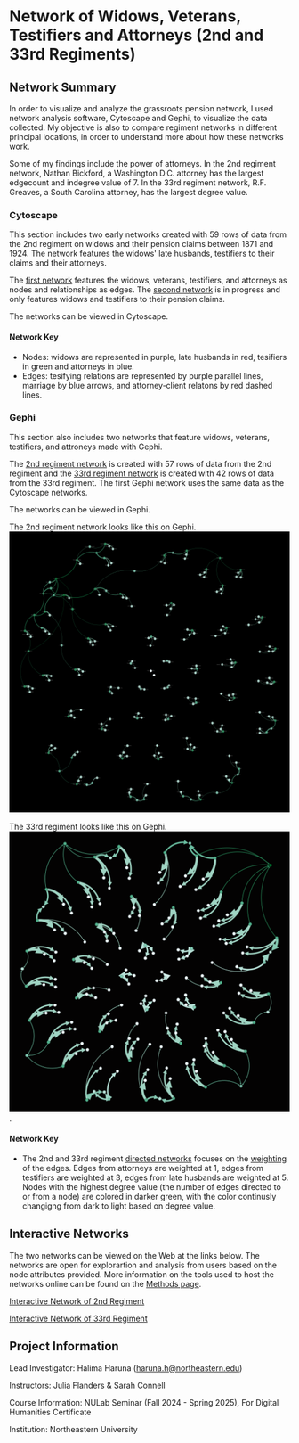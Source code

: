 # Network of Widows, Veterans, Testifiers and Attorneys (2nd and 33rd Regiments)

## Network Summary

In order to visualize and analyze the grassroots pension network, I used network analysis software, Cytoscape and Gephi, to visualize the data collected.
My objective is also to compare regiment networks in different principal locations, in order to understand more about how these networks work.

Some of my findings include the power of attorneys. In the 2nd regiment network, Nathan Bickford, a Washington D.C. attorney has the largest edgecount and indegree value of 7. In the 33rd regiment network, R.F. Greaves, a South Carolina attorney, has the largest degree value. 

### Cytoscape

This section includes two early networks created with 59 rows of data from the 2nd regiment on widows and their pension claims between 1871 and 1924. The network features the widows' late husbands, testifiers to their claims and their attorneys.

The [first network](https://github.com/hharuna/usct-widows/blob/main/3.%20Networks/1.%20Widows%2C%20Veterans%2C%20Testifiers%20and%20Attorneys.cys) features the widows, veterans, testifiers, and attorneys as nodes and relationships as edges. The [second network](https://github.com/hharuna/usct-widows/blob/main/3.%20Networks/2.%20Testifiers%20and%20Attorneys.cys) is in progress and only features widows and testifiers to their pension claims.

The networks can be viewed in Cytoscape.

#### Network Key
- Nodes: widows are represented in purple, late husbands in red, tesifiers in green and attorneys in blue.
- Edges: tesifying relations are represented by purple parallel lines, marriage by blue arrows, and attorney-client relatons by red dashed lines.

### Gephi

This section also includes two networks that feature widows, veterans, testifiers, and attroneys made with Gephi. 

The [2nd regiment network](https://github.com/hharuna/usct-widows/blob/main/3.%20Networks/usct-widows-2nd-regiment.gephi) is created with 57 rows of data from the 2nd regiment and the [33rd regiment network](https://github.com/hharuna/usct-widows/blob/main/3.%20Networks/usct-widows-33rd-regiment.gephi) is created with 42 rows of data from the 33rd regiment. The first Gephi network uses the same data as the Cytoscape networks.

The networks can be viewed in Gephi. 

The 2nd regiment network looks like this on Gephi. ![2nd regiment network on Gephi](https://github.com/hharuna/usct-widows/blob/main/3.%20Networks/2nd%20gephi%20example2.png) 

The 33rd regiment looks like this on Gephi. ![33rd regiment network on Gephi](https://github.com/hharuna/usct-widows/blob/main/3.%20Networks/33rd%20gephi%20example2.png).

#### Network Key
- The 2nd and 33rd regiment [directed networks](https://mathinsight.org/definition/directed_graph) focuses on the [weighting](https://www.sciencedirect.com/topics/computer-science/weighted-graph) of the edges. Edges from attorneys are weighted at 1, edges from testifiers are weighted at 3, edges from late husbands are weighted at 5. Nodes with the highest degree value (the number of edges directed to or from a node) are colored in darker green, with the color continusly changigng from dark to light based on degree value.

## Interactive Networks

The two networks can be viewed on the Web at the links below. The networks are open for explorartion and analysis from users based on the node attributes provided. More information on the tools used to host the networks online can be found on the [Methods page](https://github.com/hharuna/usct-widows/tree/main/1.%20Methods).

[Interactive Network of 2nd Regiment](https://hharuna.github.io/interactivegraphs/network/#)

[Interactive Network of 33rd Regiment](https://hharuna.github.io/interactivegraphs2/network/)

## Project  Information
Lead Investigator: Halima Haruna (haruna.h@northeastern.edu)

Instructors: Julia Flanders & Sarah Connell

Course Information: NULab Seminar (Fall 2024 - Spring 2025), For Digital Humanities Certificate

Institution: Northeastern University
